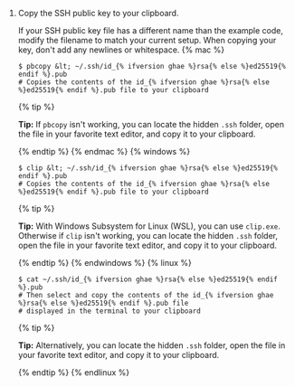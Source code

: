 1. Copy the SSH public key to your clipboard.

   If your SSH public key file has a different name than the example code, modify the filename to match your current setup. When copying your key, don't add any newlines or whitespace.
{% mac %}

   ```shell
   $ pbcopy &lt; ~/.ssh/id_{% ifversion ghae %}rsa{% else %}ed25519{% endif %}.pub
   # Copies the contents of the id_{% ifversion ghae %}rsa{% else %}ed25519{% endif %}.pub file to your clipboard
   ```

   {% tip %}

   **Tip:** If `pbcopy` isn't working, you can locate the hidden `.ssh` folder, open the file in your favorite text editor, and copy it to your clipboard.

   {% endtip %}
{% endmac %}
{% windows %}

   ```shell
   $ clip &lt; ~/.ssh/id_{% ifversion ghae %}rsa{% else %}ed25519{% endif %}.pub
   # Copies the contents of the id_{% ifversion ghae %}rsa{% else %}ed25519{% endif %}.pub file to your clipboard
   ```

   {% tip %}

   **Tip:** With Windows Subsystem for Linux (WSL), you can use `clip.exe`. Otherwise if `clip` isn't working, you can locate the hidden `.ssh` folder, open the file in your favorite text editor, and copy it to your clipboard.

   {% endtip %}
{% endwindows %}
{% linux %}

   ```shell
   $ cat ~/.ssh/id_{% ifversion ghae %}rsa{% else %}ed25519{% endif %}.pub
   # Then select and copy the contents of the id_{% ifversion ghae %}rsa{% else %}ed25519{% endif %}.pub file
   # displayed in the terminal to your clipboard
   ```

   {% tip %}

   **Tip:** Alternatively, you can locate the hidden `.ssh` folder, open the file in your favorite text editor, and copy it to your clipboard.

   {% endtip %}
{% endlinux %}
